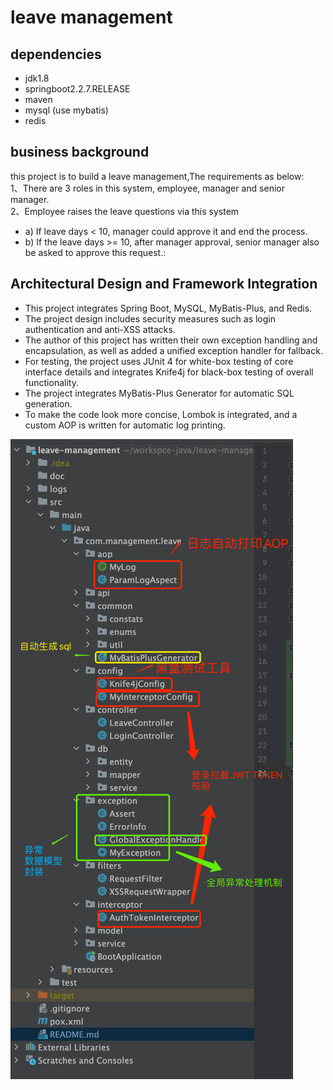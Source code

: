 
# leave management
## dependencies
- jdk1.8
- springboot2.2.7.RELEASE
- maven
- mysql (use mybatis)
- redis

## business background
this project is to build a leave management,The requirements as below:<br/>
1、There are 3 roles in this system, employee, manager and senior manager.<br/>
2、Employee raises the leave questions via this system
- a) If leave days < 10, manager could approve it and end the process.
- b) If the leave days >= 10, after manager approval, senior manager also be asked to approve this request.:

## Architectural Design and Framework Integration

- This project integrates Spring Boot, MySQL, MyBatis-Plus, and Redis.
- The project design includes security measures such as login authentication and anti-XSS attacks.
- The author of this project has written their own exception handling and encapsulation, as well as added a unified exception handler for fallback.
- For testing, the project uses JUnit 4 for white-box testing of core interface details and integrates Knife4j for black-box testing of overall functionality.
- The project integrates MyBatis-Plus Generator for automatic SQL generation.
- To make the code look more concise, Lombok is integrated, and a custom AOP is written for automatic log printing.

![img.png](img.png)
